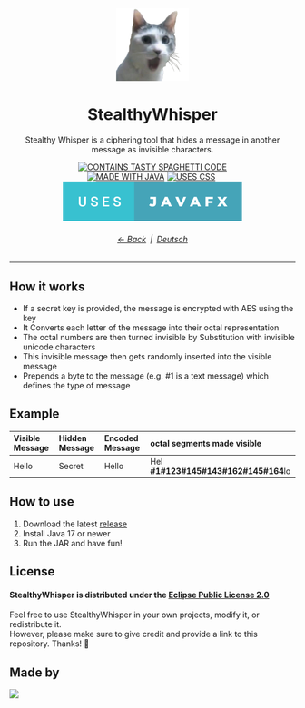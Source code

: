 <!-- English README file of the StealthyWhisper project written in markdown -->
<div align="center">

<img src="./src/main/resources/com/traube/stealthywhispergui/app-icon.png" alt="Wow&#8230; such Empty!" title="StealthyWhisper Icon" width="128">
<h1>StealthyWhisper</h1>

Stealthy Whisper is a ciphering tool that hides a message in another message as invisible characters.

[![CONTAINS TASTY SPAGHETTI CODE](https://forthebadge.com/images/badges/contains-tasty-spaghetti-code.svg)](../../tree/master/src/main/java/com/traube/stealthywhispergui)   
[![MADE WITH JAVA](https://forthebadge.com/images/badges/made-with-java.svg)](https://www.java.com/)&emsp13;[![USES CSS](https://forthebadge.com/images/badges/uses-css.svg)](https://www.w3.org/Style/CSS/)&emsp13;[![USES JAVAFX](./assets/badges/USES_JAVAFX.svg)](https://openjfx.io/)

###### [← Back](../../#readme)&ensp;|&ensp;[Deutsch](./README_DE.md)
</div>

---

## How it works

- If a secr⁡⁤⁡⁤‌⁠⁡⁤‍​⁡⁤‍​⁡⁤‍⁠⁡⁤‍⁣⁡﻿⁢⁡‌﻿⁡‌﻿⁡⁤﻿⁤⁡⁤‌﻿⁡⁤‍‌⁡⁤‍​⁡⁤‍‌⁡‌‍⁡⁤​⁢⁡⁤​‌⁡‌﻿⁡⁤﻿⁠⁡⁤‍‍⁡⁤⁠‍⁡⁤⁣⁢⁡⁤‌⁢⁡⁤‌﻿⁡‍‌⁡⁤⁢⁠⁡⁤​﻿⁡⁤⁠﻿⁡‍⁠et key is provided, the message is encrypted with AES using the key
- It Converts each letter of the message into their octal representation
- The octal numbers are then turned invisible by Substitution with invisible unicode characters
- This invisible message then gets randomly inserted into the visible message
- Prepends a byte to the message (e.g. #1 is a text message) which defines the type of message


## Example

| Visible Message | Hidden Message | Encoded Message | octal segments made visible                |
|:----------------|:---------------|:----------------|:-------------------------------------------|
| Hello           | Secret         | Hel⁡⁤⁡⁤⁢⁣⁡⁤​‌⁡⁤​⁣⁡⁤‍⁢⁡⁤​‌⁡⁤‍​lo           | Hel&#8203;**#1#123#145#143#162#145#164**lo |


## How to use

1. Download the latest [release](../../releases)
2. Install Java 17 or newer
3. Run the JAR and have fun!


## License

#### StealthyWhisper is distributed under the [Eclipse Public License 2.0](./LICENSE)   

Feel free to use StealthyWhisper in your own projects, modify it, or redistribute it.  
However, please make sure to give credit and provide a link to this repository. Thanks! &#128578;

## Made by

<a href="../../graphs/contributors" target="_blank">
  <img src="https://contrib.rocks/image?repo=Traube1000101/StealthyWhisperGUI" />
</a>
